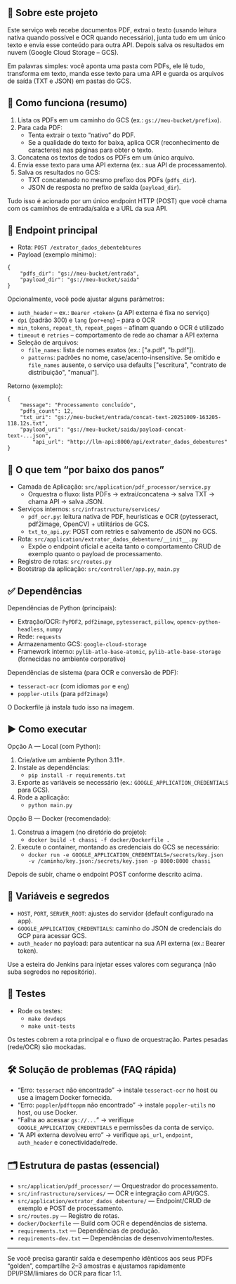 ## 📄 Sobre este projeto

Este serviço web recebe documentos PDF, extrai o texto (usando leitura nativa quando possível e OCR quando necessário), junta tudo em um único texto e envia esse conteúdo para outra API. Depois salva os resultados em nuvem (Google Cloud Storage – GCS).

Em palavras simples: você aponta uma pasta com PDFs, ele lê tudo, transforma em texto, manda esse texto para uma API e guarda os arquivos de saída (TXT e JSON) em pastas do GCS.

## 🧭 Como funciona (resumo)

1. Lista os PDFs em um caminho do GCS (ex.: `gs://meu-bucket/prefixo`).
2. Para cada PDF:
	 - Tenta extrair o texto “nativo” do PDF.
	 - Se a qualidade do texto for baixa, aplica OCR (reconhecimento de caracteres) nas páginas para obter o texto.
3. Concatena os textos de todos os PDFs em um único arquivo.
4. Envia esse texto para uma API externa (ex.: sua API de processamento).
5. Salva os resultados no GCS:
	- TXT concatenado no mesmo prefixo dos PDFs (`pdfs_dir`).
	- JSON de resposta no prefixo de saída (`payload_dir`).

Tudo isso é acionado por um único endpoint HTTP (POST) que você chama com os caminhos de entrada/saída e a URL da sua API.

## 🔌 Endpoint principal

- Rota: `POST /extrator_dados_debentebtures`
- Payload (exemplo mínimo):

```
{
	"pdfs_dir": "gs://meu-bucket/entrada",
	"payload_dir": "gs://meu-bucket/saida"
}
```

Opcionalmente, você pode ajustar alguns parâmetros:
- `auth_header` – ex.: `Bearer <token>` (a API externa é fixa no serviço)
- `dpi` (padrão 300) e `lang` (`por+eng`) – para o OCR
- `min_tokens`, `repeat_th`, `repeat_pages` – afinam quando o OCR é utilizado
- `timeout` e `retries` – comportamento de rede ao chamar a API externa
 - Seleção de arquivos:
	 - `file_names`: lista de nomes exatos (ex.: ["a.pdf", "b.pdf"]).
	 - `patterns`: padrões no nome, case/acento-insensitive. Se omitido e `file_names` ausente, o serviço usa defaults ["escritura", "contrato de distribuição", "manual"].

Retorno (exemplo):

```
{
	"message": "Processamento concluído",
	"pdfs_count": 12,
	"txt_uri": "gs://meu-bucket/entrada/concat-text-20251009-163205-118.12s.txt",
	"payload_uri": "gs://meu-bucket/saida/payload-concat-text-...json",
		"api_url": "http://llm-api:8000/api/extrator_dados_debentures"
}
```

## 🧩 O que tem “por baixo dos panos”

- Camada de Aplicação: `src/application/pdf_processor/service.py`
	- Orquestra o fluxo: lista PDFs → extrai/concatena → salva TXT → chama API → salva JSON.
- Serviços internos: `src/infrastructure/services/`
	- `pdf_ocr.py`: leitura nativa de PDF, heurísticas e OCR (pytesseract, pdf2image, OpenCV) + utilitários de GCS.
	- `txt_to_api.py`: POST com retries e salvamento de JSON no GCS.
- Rota: `src/application/extrator_dados_debenture/__init__.py`
	- Expõe o endpoint oficial e aceita tanto o comportamento CRUD de exemplo quanto o payload de processamento.
- Registro de rotas: `src/routes.py`
- Bootstrap da aplicação: `src/controller/app.py`, `main.py`

## ✅ Dependências

Dependências de Python (principais):
- Extração/OCR: `PyPDF2`, `pdf2image`, `pytesseract`, `pillow`, `opencv-python-headless`, `numpy`
- Rede: `requests`
- Armazenamento GCS: `google-cloud-storage`
- Framework interno: `pylib-atle-base-atomic`, `pylib-atle-base-storage` (fornecidas no ambiente corporativo)

Dependências de sistema (para OCR e conversão de PDF):
- `tesseract-ocr` (com idiomas `por` e `eng`)
- `poppler-utils` (para `pdf2image`)

O Dockerfile já instala tudo isso na imagem.

## ▶️ Como executar

Opção A — Local (com Python):
1. Crie/ative um ambiente Python 3.11+.
2. Instale as dependências:
	 - `pip install -r requirements.txt`
3. Exporte as variáveis se necessário (ex.: `GOOGLE_APPLICATION_CREDENTIALS` para GCS).
4. Rode a aplicação:
	 - `python main.py`

Opção B — Docker (recomendado):
1. Construa a imagem (no diretório do projeto):
	 - `docker build -t chassi -f docker/Dockerfile .`
2. Execute o container, montando as credenciais do GCS se necessário:
	 - `docker run -e GOOGLE_APPLICATION_CREDENTIALS=/secrets/key.json -v /caminho/key.json:/secrets/key.json -p 8000:8000 chassi`

Depois de subir, chame o endpoint POST conforme descrito acima.

## 🔐 Variáveis e segredos

- `HOST`, `PORT`, `SERVER_ROOT`: ajustes do servidor (default configurado na app).
- `GOOGLE_APPLICATION_CREDENTIALS`: caminho do JSON de credenciais do GCP para acessar GCS.
- `auth_header` no payload: para autenticar na sua API externa (ex.: Bearer token).

Use a esteira do Jenkins para injetar esses valores com segurança (não suba segredos no repositório).

## 🧪 Testes

- Rode os testes:
	- `make devdeps`
	- `make unit-tests`

Os testes cobrem a rota principal e o fluxo de orquestração. Partes pesadas (rede/OCR) são mockadas.

## 🛠️ Solução de problemas (FAQ rápida)

- “Erro: `tesseract` não encontrado” → instale `tesseract-ocr` no host ou use a imagem Docker fornecida.
- “Erro: `poppler`/`pdftoppm` não encontrado” → instale `poppler-utils` no host, ou use Docker.
- “Falha ao acessar `gs://...`” → verifique `GOOGLE_APPLICATION_CREDENTIALS` e permissões da conta de serviço.
- “A API externa devolveu erro” → verifique `api_url`, `endpoint`, `auth_header` e conectividade/rede.

## 🗂️ Estrutura de pastas (essencial)

- `src/application/pdf_processor/` — Orquestrador do processamento.
- `src/infrastructure/services/` — OCR e integração com API/GCS.
- `src/application/extrator_dados_debenture/` — Endpoint/CRUD de exemplo e POST de processamento.
- `src/routes.py` — Registro de rotas.
- `docker/Dockerfile` — Build com OCR e dependências de sistema.
- `requirements.txt` — Dependências de produção.
- `requirements-dev.txt` — Dependências de desenvolvimento/testes.

---

Se você precisa garantir saída e desempenho idênticos aos seus PDFs “golden”, compartilhe 2–3 amostras e ajustamos rapidamente DPI/PSM/limiares do OCR para ficar 1:1.